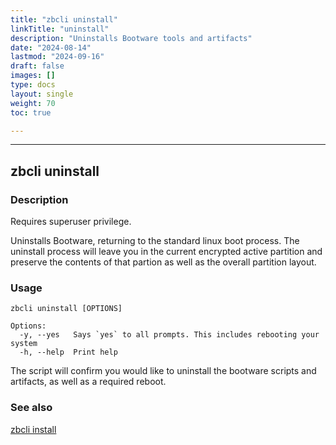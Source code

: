 ```yaml
---
title: "zbcli uninstall"
linkTitle: "uninstall"
description: "Uninstalls Bootware tools and artifacts"
date: "2024-08-14"
lastmod: "2024-09-16"
draft: false
images: []
type: docs
layout: single
weight: 70
toc: true

---
```


-----


## zbcli uninstall


### Description

Requires superuser privilege. 

Uninstalls Bootware, returning to the standard linux boot process. The uninstall process will leave you in the current encrypted active partition and preserve the contents of that partion as well as the overall partition layout.

### Usage 

```
zbcli uninstall [OPTIONS]

Options:
  -y, --yes   Says `yes` to all prompts. This includes rebooting your system
  -h, --help  Print help
```

The script will confirm you would like to uninstall the bootware scripts and artifacts, as well as a required reboot.


### See also

[zbcli install](../install)

